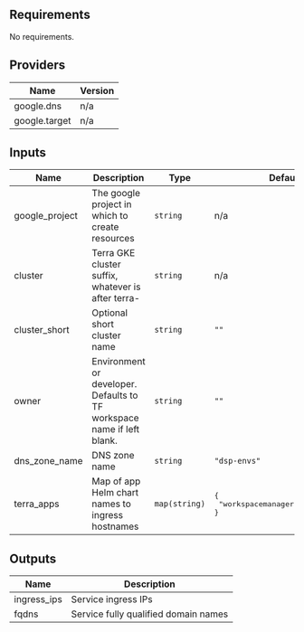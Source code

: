 ## Requirements

No requirements.

## Providers

| Name | Version |
|------|---------|
| google.dns | n/a |
| google.target | n/a |

## Inputs

| Name | Description | Type | Default | Required |
|------|-------------|------|---------|:--------:|
| google\_project | The google project in which to create resources | `string` | n/a | yes |
| cluster | Terra GKE cluster suffix, whatever is after terra- | `string` | n/a | yes |
| cluster\_short | Optional short cluster name | `string` | `""` | no |
| owner | Environment or developer. Defaults to TF workspace name if left blank. | `string` | `""` | no |
| dns\_zone\_name | DNS zone name | `string` | `"dsp-envs"` | no |
| terra\_apps | Map of app Helm chart names to ingress hostnames | `map(string)` | <pre>{<br>  "workspacemanager": "workspace"<br>}</pre> | no |

## Outputs

| Name | Description |
|------|-------------|
| ingress\_ips | Service ingress IPs |
| fqdns | Service fully qualified domain names |

